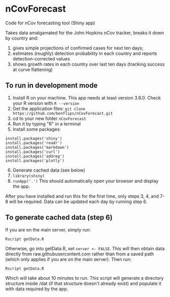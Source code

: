 # nCovForecast
Code for nCov forecasting tool (Shiny app)

Takes data amalgamated for the John Hopkins nCov tracker, breaks it down by country and:

1. gives simple projections of confirmed cases for next ten days;
2. estimates (roughly) detection probability in each country and reports detection-corrected values
3. shows growth rates in each country over last ten days (tracking success at curve flattening)

## To run in development mode

1. Install R on your machine.  This app needs at least version 3.6.0.  Check your R version with `R --version`
2. Get the application files: `git clone https://github.com/benflips/nCovForecast.git`
3. cd to your new folder `nCovForecast`
4. Run it by typing "R" in a terminal
5. Install some packages:
```
install.packages('shiny')
install.packages('readr')
install.packages('markdown')
install.packages('curl')
install.packages('addreg')
install.packages('plotly')
```
6. Generate cached data (see below)
7. `library(shiny)`
8. `runApp('.')`  This should automatically open your browser and display the app.

After you have installed and run this for the first time, only steps 3, 4, and 7-8 will be required.  Data can be updated each day by running step 6.

## To generate cached data (step 6)

If you are on the main server, simply run:

`Rscript getData.R`

Otherwise, go into getData.R, set `server <- FALSE`.  This will then obtain data directly from raw.githubusercontent.com rather than from a saved path (which only applies if you are on the main server).  Then run:

`Rscript getData.R`

Which will take about 10 minutes to run.  This script will generate a directory structure inside /dat (if that structure doesn't already exist) and populate it with data required by the app.
